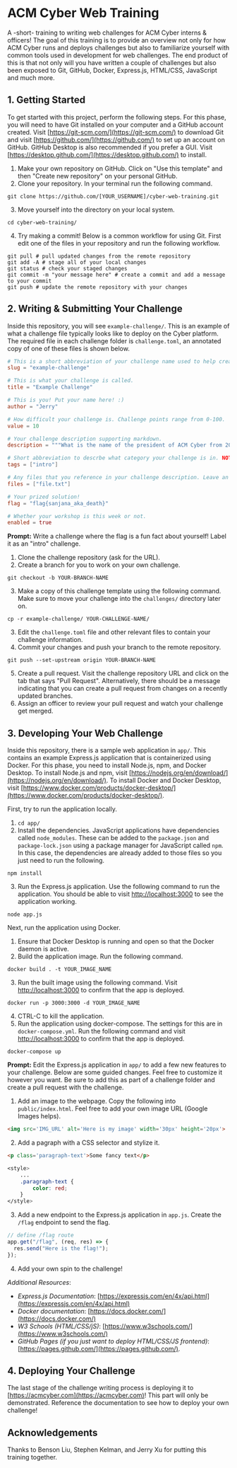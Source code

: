 # ACM Cyber Web Training
A -short- training to writing web challenges for ACM Cyber interns & officers! The goal of this training is to provide an overview not only for how ACM Cyber runs and deploys challenges but also to familiarize yourself with common tools used in development for web challenges. The end product of this is that not only will you have written a couple of challenges but also been exposed to Git, GitHub, Docker, Express.js, HTML/CSS, JavaScript and much more.

## 1. Getting Started
To get started with this project, perform the following steps. For this phase, you will need to have Git installed on your computer and a GitHub account created. Visit [https://git-scm.com/](https://git-scm.com/) to download Git and visit [https://github.com/](https://github.com/) to set up an account on GitHub. GitHub Desktop is also recommended if you prefer a GUI. Visit [https://desktop.github.com/](https://desktop.github.com/) to install.

1. Make your own repository on GitHub. Click on "Use this template" and then "Create new repository" on your personal GitHub.
2. Clone your repository. In your terminal run the following command.
```
git clone https://github.com/[YOUR_USERNAME]/cyber-web-training.git
```
3. Move yourself into the directory on your local system.
```
cd cyber-web-training/
```
4. Try making a commit! Below is a common workflow for using Git. First edit one of the files in your repository and run the following workflow.

```
git pull # pull updated changes from the remote repository
git add -A # stage all of your local changes
git status # check your staged changes
git commit -m "your message here" # create a commit and add a message to your commit
git push # update the remote repository with your changes
```

## 2. Writing & Submitting Your Challenge
Inside this repository, you will see `example-challenge/`. This is an example of what a challenge file typically looks like to deploy on the Cyber platform. The required file in each challenge folder is `challenge.toml`, an annotated copy of one of these files is shown below.

```toml
# This is a short abbreviation of your challenge name used to help create the URL for your challenge on acmcyber.com.
slug = "example-challenge"

# This is what your challenge is called.
title = "Example Challenge" 

# This is you! Put your name here! :)
author = "Jerry"

# How difficult your challenge is. Challenge points range from 0-100. 
value = 10

# Your challenge description supporting markdown.
description = """What is the name of the president of ACM Cyber from 2019-2020? Example of challenge [file](file.txt). Example of [link](https://acmcyber.com)."""

# Short abbreviation to descrbe what category your challenge is in. NOTE: You can only put ONE in the list.
tags = ["intro"]

# Any files that you reference in your challenge description. Leave an empty array [] if you have none.
files = ["file.txt"]

# Your prized solution!
flag = "flag{sanjana_aka_death}"

# Whether your workshop is this week or not.
enabled = true
```

**Prompt:** Write a challenge where the flag is a fun fact about yourself! Label it as an "intro" challenge.

1. Clone the challenge repository (ask for the URL).
2. Create a branch for you to work on your own challenge.
```
git checkout -b YOUR-BRANCH-NAME
```
3. Make a copy of this challenge template using the following command. Make sure to move your challenge into the `challenges/` directory later on.
```
cp -r example-challenge/ YOUR-CHALLENGE-NAME/
```
3. Edit the `challenge.toml` file and other relevant files to contain your challenge information.
4. Commit your changes and push your branch to the remote repository.
```
git push --set-upstream origin YOUR-BRANCH-NAME
```
5. Create a pull request. Visit the challenge repository URL and click on the tab that says "Pull Request". Alternatively, there should be a message indicating that you can create a pull request from changes on a recently updated branches.
6. Assign an officer to review your pull request and watch your challenge get merged.

## 3. Developing Your Web Challenge
Inside this repository, there is a sample web application in `app/`. This contains an example Express.js application that is containerized using Docker. For this phase, you need to install Node.js, npm, and Docker Desktop. To install Node.js and npm, visit [https://nodejs.org/en/download/](https://nodejs.org/en/download/). To install Docker and Docker Desktop, visit [https://www.docker.com/products/docker-desktop/](https://www.docker.com/products/docker-desktop/).

First, try to run the application locally.
1. `cd app/`
2. Install the dependencies. JavaScript applications have dependencies called `node_modules`. These can be added to the `package.json` and `package-lock.json` using a package manager for JavaScript called `npm`. In this case, the dependencies are already added to those files so you just need to run the following.
```
npm install
```
3. Run the Express.js application. Use the following command to run the application. You should be able to visit [http://localhost:3000](http://localhost:3000) to see the application working.
```
node app.js
```

Next, run the application using Docker.
1. Ensure that Docker Desktop is running and open so that the Docker daemon is active.
2. Build the application image. Run the following command.
```
docker build . -t YOUR_IMAGE_NAME
```
3. Run the built image using the following command. Visit [http://localhost:3000](http://localhost:3000) to confirm that the app is deployed.
```
docker run -p 3000:3000 -d YOUR_IMAGE_NAME
```
4. CTRL-C to kill the application.
5. Run the application using docker-compose. The settings for this are in `docker-compose.yml`. Run the following command and visit [http://localhost:3000](http://localhost:3000) to confirm that the app is deployed.
```
docker-compose up
```

**Prompt:** Edit the Express.js application in `app/` to add a few new features to your challenge. Below are some guided changes. Feel free to customize it however you want. Be sure to add this as part of a challenge folder and create a pull request with the challenge.

1. Add an image to the webpage. Copy the following into `public/index.html`. Feel free to add your own image URL (Google Images helps).
```html
<img src='IMG_URL' alt='Here is my image' width='30px' height='20px'>
```
2. Add a pagraph with a CSS selector and stylize it.
```html
<p class='paragraph-text'>Some fancy text</p>
```
```css
<style>
    ...
    .paragraph-text {
        color: red;
    }
</style>
```
3. Add a new endpoint to the Express.js application in `app.js`. Create the `/flag` endpoint to send the flag.
```javascript
// define /flag route
app.get("/flag", (req, res) => {
  res.send("Here is the flag!");
});
```
4. Add your own spin to the challenge!

*Additional Resources*:
- *Express.js Documentation*: [https://expressjs.com/en/4x/api.html](https://expressjs.com/en/4x/api.html)
- *Docker documentation*: [https://docs.docker.com/](https://docs.docker.com/)
- *W3 Schools (HTML/CSS/jS)*: [https://www.w3schools.com/](https://www.w3schools.com/)
- *GitHub Pages (if you just want to deploy HTML/CSS/JS frontend)*: [https://pages.github.com/](https://pages.github.com/).

## 4. Deploying Your Challenge
The last stage of the challenge writing process is deploying it to [https://acmcyber.com](https://acmcyber.com)! This part will only be demonstrated. Reference the documentation to see how to deploy your own challenge!

## Acknowledgements
Thanks to Benson Liu, Stephen Kelman, and Jerry Xu for putting this training together.
